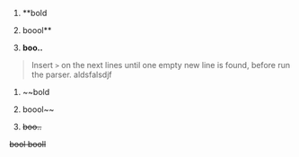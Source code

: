 

1. **bold
1. boool**

1. **boo..**


> Insert `>` on the next lines until one empty new line is found, before run the parser.
aldsfalsdjf

1. ~~bold
1. boool~~

1. ~~boo..~~

~~bool
booll~~


